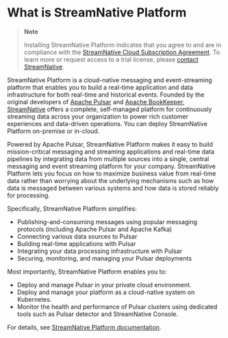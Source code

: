 # What is StreamNative Platform

> **Note**
>
> Installing StreamNative Platform indicates that you agree to and are in compliance with the [StreamNative Cloud Subscription Agreement](https://streamnative.io/cloud-terms-and-conditions). To learn more or request access to a trial license, please [contact StreamNative](https://streamnative.io/contact).

StreamNative Platform is a cloud-native messaging and event-streaming platform that enables you to build a real-time application and data infrastructure for both real-time and historical events. Founded by the original developers of [Apache Pulsar](https://pulsar.apache.org/) and [Apache BookKeeper](https://bookkeeper.apache.org/), [StreamNative](https://streamnative.io/) offers a complete, self-managed platform for continuously streaming data across your organization to power rich customer experiences and data-driven operations. You can deploy StreamNative Platform on-premise or in-cloud.

Powered by Apache Pulsar, StreamNative Platform makes it easy to build mission-critical messaging and streaming applications and real-time data pipelines by integrating data from multiple sources into a single, central messaging and event streaming platform for your company. StreamNative Platform lets you focus on how to maximize business value from real-time data rather than worrying about the underlying mechanisms such as how data is messaged between various systems and how data is stored reliably for processing.

Specifically, StreamNative Platform simplifies:

- Publishing-and-consuming messages using popular messaging protocols (including Apache Pulsar and Apache Kafka)
- Connecting various data sources to Pulsar
- Building real-time applications with Pulsar
- Integrating your data processing infrastructure with Pulsar
- Securing, monitoring, and managing your Pulsar deployments

Most importantly, StreamNative Platform enables you to:

- Deploy and manage Pulsar in your private cloud environment.
- Deploy and manage your platform as a cloud-native system on Kubernetes.
- Monitor the health and performance of Pulsar clusters using dedicated tools such as Pulsar detector and StreamNative Console.

For details, see [StreamNative Platform documentation](https://docs.streamnative.io/docs/platform-overview). 
